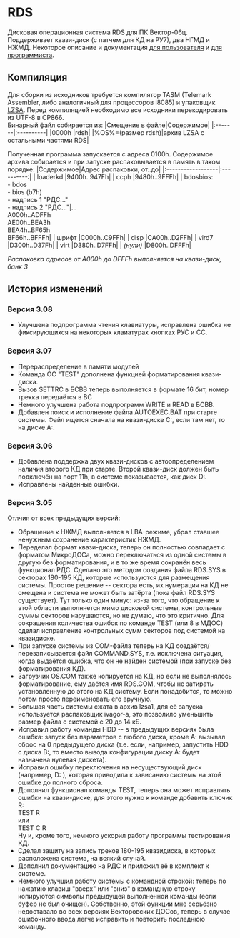 # RDS
Дисковая операционная система RDS для ПК Вектор-06ц. Поддерживает квази-диск (с патчем для КД на РУ7), два НГМД и НЖМД. Некоторое описание и документация [для пользователя](https://github.com/ImproverX/RDS/blob/master/manuals/rds-rpol.txt) и [для программиста](https://github.com/ImproverX/RDS/blob/master/manuals/rds-rpro.txt).

## Компиляция
Для сборки из исходников требуется компилятор TASM (Telemark Assembler, либо аналогичный для процессоров i8085) и упаковщик [LZSA](https://github.com/emmanuel-marty/lzsa). Перед компиляцией необходимо все исходники перекодировать из UTF-8 в CP866.<br>
Бинарный файл собирается из:
|Смещение в файле|Содержимое|
|:-------|:----------|
|0000h   |rdsh|
|%OS%=(размер rdsh)|архив LZSA с остальными частями RDS|

Полученная программа запускается с адреса 0100h.
Содержимое архива собирается и при запуске распаковывается в память в таком порядке:
|Содержимое|Адрес распаковки, от..до|
|:------------------|:----------:|
| loaderkd          |9400h..947Fh|
| ccph              |9480h..9FFFh|
| bdosbios:<br>- bdos<br>- bios (b7h)<br>- надпись 1 "РДС..."<br>- надпись 2 "РДС..."|...<br>A000h..ADFFh<br>AE00h..BEA3h<br>BEA4h..BF65h<br>BF66h..BFFFh|
| шрифт             |C000h..C9FFh|
| disp              |CA00h..D2FFh|
| vird7             |D300h..D37Fh|
| virt              |D380h..D7FFh|
| _(нули)_          |D800h..DFFFh|

_Распаковка адресов от A000h до DFFFh выполняется на квази-диск, банк 3_

## История изменений
### Версия 3.08
- Улучшена подпрограмма чтения клавиатуры, исправлена ошибка не фиксирующихся на некоторых клаиатурах кнопках РУС и СС.

### Версия 3.07
- Перераспределение в памяти модулей
- Команда ОС "TEST" дополнена функцией форматирования квази-диска.
- Вызов SETTRC в БСВВ теперь выполняется в формате 16 бит, номер трекка передаётся в BC
- Немного улучшена работа подпрограмм WRITE и READ в БСВВ.
- Добавлен поиск и исполнение файла AUTOEXEC.BAT при старте системы. Файл ищется сначала на квази-диске C:, если там нет, то на диске A:.

### Версия 3.06
- Добавлена поддержка двух квази-дисков с автоопределением наличия второго КД при старте. Второй квази-диск должен быть подключён на порт 11h, в системе показывается, как диск D:.
- Исправлены найденные ошибки.

### Версия 3.05
Отлчия от всех предыдущих версий:

- Обращение к НЖМД выполняется в LBA-режиме, убрал ставшее ненужным сохранение характеристик НЖМД.<br>
- Переделал формат квази-диска, теперь он полностью совпадает с форматом МикроДОСа, можно переключаться из одной системы в другую без форматирования, и в то же время сохранён весь функционал РДС. Сделано это методом создания файла RDS.SYS в секторах 180-195 КД, которые используются для размещения системы. Простое решение -- сектора есть, их нумерация на КД не смещена и система не может быть затёрта (пока файл RDS.SYS существует). Тут только один минус: из-за того, что обращение к этой области выполняется мимо дисковой системы, контрольные суммы секторов нарушаются, но не думаю, что это критично. Для сокращения количества ошибок по команде TEST (или 8 в МДОС) сделал исправление контрольных сумм секторов под системой на квазидиске.<br>
- При запуске системы из COM-файла теперь на КД создаётся/перезаписывается файл COMMAND.SYS, т.е. исключена ситуация, когда выдаётся ошибка, что он не найден системой (при запуске без форматирования КД).<br>
- Загрузчик OS.COM также копируется на КД, но если не выполнялось форматирование, ему даётся имя RDS.COM, чтобы не затирать установленную до этого на КД систему. Если понадобится, то можно потом просто переименовать его вручную.<br>
- Большая часть системы сжата в архив lzsa1, для её запуска используется распаковщик ivagor-а, это позволило уменьшить размер файла с системой с 20 до 14 кБ.<br>
- Исправил работу команды HDD -- в предыдущих версиях была ошибка: запуск без параметров с любого диска, кроме А: вызывал сброс на 0 предыдущего диска (т.е. если, например, запустить HDD с диска В:, то вместо вывода конфигурации диску А: будет назначена нулевая дискета).<br>
- Исправил ошибку переключения на несуществующий диск (например, D: ), которая приводила к зависанию системы на этой ошибке до полного сброса.<br>
- Дополнил функционал команды TEST, теперь она может исправлять ошибки на квази-диске, для этого нужно к команде добавить ключик R:<br>
        TEST R<br>
        или<br>
        TEST C:R<br>
Ну и, кроме того, немного ускорил работу программы тестирования КД.<br>
- Сделал защиту на запись треков 180-195 квазидиска, в которых расположена система, на всякий случай.<br>
- Дополнил документацию на РДС и приложил её в комплект к системе.<br>
- Немного улучшил работу системы с командной строкой: теперь по нажатию клавиш "вверх" или "вниз" в командную строку копируются символы предыдущей выполненной команды (если буфер не был очищен). Собственно, этой функции мне серьёзно недоставало во всех версиях Векторовских ДОСов, теперь в случае ошибочного ввода легче исправить и повторить последнюю команду.
